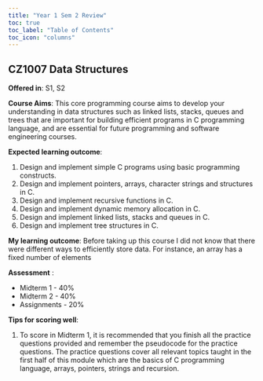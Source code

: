 ```yaml
---
title: "Year 1 Sem 2 Review"
toc: true
toc_label: "Table of Contents"
toc_icon: "columns"
---
```

## CZ1007 Data Structures

**Offered in**: S1, S2

**Course Aims**:
This core programming course aims to develop your understanding in data structures such as linked lists,
stacks, queues and trees that are important for building efficient programs in C programming language,
and are essential for future programming and software engineering courses.

**Expected learning outcome**:
1. Design and implement simple C programs using basic programming constructs.
2. Design and implement pointers, arrays, character strings and structures in C.  
3. Design and implement recursive functions in C.
4. Design and implement dynamic memory allocation in C.
5. Design and implement linked lists, stacks and queues in C.
6. Design and implement tree structures in C.

**My learning outcome**:
Before taking up this course I did not know that there were different ways to efficiently store data. For instance, an array has a fixed number of elements 

**Assessment** :
* Midterm 1 - 40% 
* Midterm 2 - 40% 
* Assignments - 20% 

**Tips for scoring well**:
1. To score in Midterm 1, it is recommended that you finish all the practice questions provided and remember the pseudocode for the practice questions. The practice questions cover all relevant topics taught in the first half of this module which are the basics of C programming language, arrays, pointers, strings and recursion.